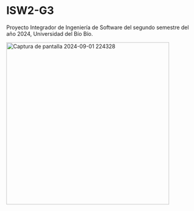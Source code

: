 # ISW2-G3
Proyecto Integrador de Ingeniería de Software del segundo semestre del año 2024, Universidad del Bío Bío.

<img width="428" alt="Captura de pantalla 2024-09-01 224328" src="https://github.com/user-attachments/assets/47a81dcb-d2cf-4a00-a581-0a27534190c2">
